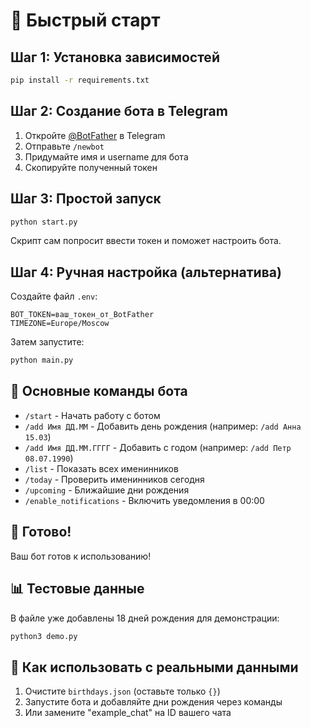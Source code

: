 # 🚀 Быстрый старт

## Шаг 1: Установка зависимостей
```bash
pip install -r requirements.txt
```

## Шаг 2: Создание бота в Telegram
1. Откройте [@BotFather](https://t.me/botfather) в Telegram
2. Отправьте `/newbot`
3. Придумайте имя и username для бота
4. Скопируйте полученный токен

## Шаг 3: Простой запуск
```bash
python start.py
```
Скрипт сам попросит ввести токен и поможет настроить бота.

## Шаг 4: Ручная настройка (альтернатива)
Создайте файл `.env`:
```
BOT_TOKEN=ваш_токен_от_BotFather
TIMEZONE=Europe/Moscow
```

Затем запустите:
```bash
python main.py
```

## 📱 Основные команды бота

- `/start` - Начать работу с ботом
- `/add Имя ДД.ММ` - Добавить день рождения (например: `/add Анна 15.03`)
- `/add Имя ДД.ММ.ГГГГ` - Добавить с годом (например: `/add Петр 08.07.1990`)
- `/list` - Показать всех именинников
- `/today` - Проверить именинников сегодня
- `/upcoming` - Ближайшие дни рождения
- `/enable_notifications` - Включить уведомления в 00:00

## 🎉 Готово!
Ваш бот готов к использованию! 

## 📊 Тестовые данные
В файле уже добавлены 18 дней рождения для демонстрации:
```bash
python3 demo.py
```

## 🔄 Как использовать с реальными данными
1. Очистите `birthdays.json` (оставьте только `{}`)
2. Запустите бота и добавляйте дни рождения через команды
3. Или замените "example_chat" на ID вашего чата 